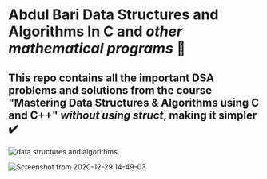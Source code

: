 # Abdul Bari Data Structures and Algorithms In C and *other mathematical programs* 🤠

## This repo contains all the important DSA problems and solutions from the course "Mastering Data Structures &amp; Algorithms using C and C++" *without using struct*, making it simpler ✔️

![data structures and algorithms](https://user-images.githubusercontent.com/55017730/103276184-dedb7a80-49eb-11eb-85af-7f6ddab54663.gif)

![Screenshot from 2020-12-29 14-49-03](https://user-images.githubusercontent.com/55017730/103273369-27dc0080-49e5-11eb-92d1-54da2b351f5c.png)
